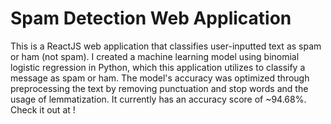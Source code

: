 # Spam Detection Web Application

This is a ReactJS web application that classifies user-inputted text as spam or ham (not spam). I created a machine learning model using binomial logistic regression in Python, which this application utilizes to classify a message as spam or ham. The model's accuracy was optimized through preprocessing the text by removing punctuation and stop words and the usage of lemmatization. It currently has an accuracy score of ~94.68%. Check it out at !